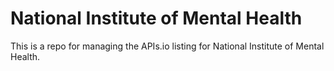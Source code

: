# National Institute of Mental Health
This is a repo for managing the APIs.io listing for National Institute of Mental Health.